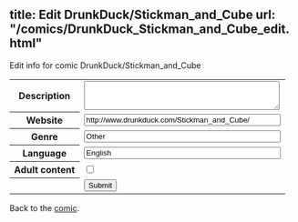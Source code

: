 title: Edit DrunkDuck/Stickman_and_Cube
url: "/comics/DrunkDuck_Stickman_and_Cube_edit.html"
---
Edit info for comic DrunkDuck/Stickman_and_Cube

<form name="comic" action="http://gaepostmail.appspot.com/comic/" method="post">
<table class="comicinfo">
<tr>
<th>Description</th><td><textarea name="description" cols="40" rows="3"></textarea></td>
</tr>
<tr>
<th>Website</th><td><input type="text" name="url" value="http://www.drunkduck.com/Stickman_and_Cube/" size="40"/></td>
</tr>
<tr>
<th>Genre</th><td><input type="text" name="genre" value="Other" size="40"/></td>
</tr>
<tr>
<th>Language</th><td><input type="text" name="language" value="English" size="40"/></td>
</tr>
<tr>
<th>Adult content</th><td><input type="checkbox" name="adult" value="adult" /></td>
</tr>
<tr>
<th></th><td>
<input type="hidden" name="comic" value="DrunkDuck_Stickman_and_Cube" />
<input type="submit" name="submit" value="Submit" />
</td>
</tr>
</table>
</form>

Back to the [comic](DrunkDuck_Stickman_and_Cube.html).
